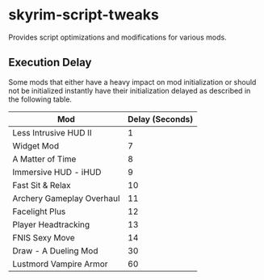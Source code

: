 # skyrim-script-tweaks
Provides script optimizations and modifications for various mods.

## Execution Delay

Some mods that either have a heavy impact on mod initialization or should not be initialized instantly have their initialization delayed as described in the following table. 

| Mod                       | Delay (Seconds) |
| ------------------------- | --------------- |
| Less Intrusive HUD II     | 1               |
| Widget Mod                | 7               |
| A Matter of Time          | 8               |
| Immersive HUD - iHUD      | 9               |
| Fast Sit & Relax          | 10              |
| Archery Gameplay Overhaul | 11              |
| Facelight Plus            | 12              |
| Player Headtracking       | 13              |
| FNIS Sexy Move            | 14              |
| Draw - A Dueling Mod      | 30              |
| Lustmord Vampire Armor    | 60              |

